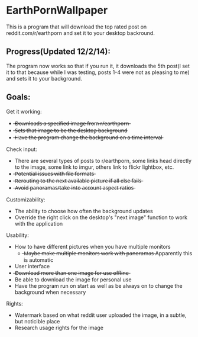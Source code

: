 EarthPornWallpaper
==================
This is a program that will download the top rated post on reddit.com/r/earthporn and set it to your desktop backround.

<h2>Progress(Updated 12/2/14):</h2>
The program now works so that if you run it, it downloads the 5th post(I set it to that because while I was testing, posts 1-4 were not as pleasing to me) and sets it to your background. 

<h2>Goals:</h2>
Get it working:
<ul>
    <li>̶D̶o̶w̶n̶l̶o̶a̶d̶s̶ ̶a̶ ̶s̶p̶e̶c̶i̶f̶i̶e̶d̶ ̶i̶m̶a̶g̶e̶ ̶f̶r̶o̶m̶ ̶r̶/̶e̶a̶r̶t̶h̶p̶o̶r̶n̶</li>
    <li>̶S̶e̶t̶s̶ ̶t̶h̶a̶t̶ ̶i̶m̶a̶g̶e̶ ̶t̶o̶ ̶b̶e̶ ̶t̶h̶e̶ ̶d̶e̶s̶k̶t̶o̶p̶ ̶b̶a̶c̶k̶g̶r̶o̶u̶n̶d̶</li>
    <li>̶H̶a̶v̶e̶ ̶t̶h̶e̶̶ ̶p̶r̶o̶g̶r̶a̶m̶ ̶c̶h̶a̶n̶g̶e̶ ̶t̶h̶e̶ ̶b̶a̶c̶k̶g̶r̶o̶u̶n̶d̶ ̶o̶n̶ ̶a̶ ̶t̶i̶m̶e̶ ̶i̶n̶t̶e̶r̶v̶a̶l̶</li>
</ul>
Check input:
<ul>
    <li>There are several types of posts to r/earthporn, some links head directly to the image, some link to imgur, others link to flickr lightbox, etc. </li>
    <li>̶P̶o̶t̶e̶n̶t̶i̶a̶l̶ ̶i̶s̶s̶u̶e̶s̶ ̶w̶i̶t̶h̶ ̶f̶i̶l̶e̶ ̶f̶o̶r̶m̶a̶t̶s̶</li>
    <li>̶R̶e̶r̶o̶u̶t̶i̶n̶g̶ ̶t̶o̶ ̶t̶h̶e̶ ̶n̶e̶x̶t̶ ̶a̶v̶a̶i̶l̶a̶b̶l̶e̶ ̶p̶i̶c̶t̶u̶r̶e̶ ̶i̶f̶ ̶a̶l̶l̶ ̶e̶l̶s̶e̶ ̶f̶a̶i̶l̶s̶</li>
    <li>̶A̶v̶o̶i̶d̶ ̶p̶a̶n̶o̶r̶a̶m̶a̶s̶/̶t̶a̶k̶e̶ ̶i̶n̶t̶o̶ ̶a̶c̶c̶o̶u̶n̶t̶ ̶a̶s̶p̶e̶c̶t̶ ̶r̶a̶t̶i̶o̶s̶</li>
</ul>
Customizability:
<ul>
    <li>The ability to choose how often the background updates</li>
    <li>Override the right click on the desktop's "next image" function to work with the application</li>
</ul>
Usability:
<ul>
    <li>How to have different pictures when you have multiple monitors
      <ul><li>̶M̶a̶y̶b̶e̶ ̶m̶a̶k̶e̶ ̶m̶u̶l̶t̶i̶p̶l̶e̶ ̶m̶o̶n̶i̶t̶o̶r̶s̶ ̶w̶o̶r̶k̶ ̶w̶i̶t̶h̶ ̶p̶a̶n̶o̶r̶a̶m̶a̶s̶ Apparently this is automatic</li></ul></li>
    <li>User interface</li>
    <li>̶D̶o̶w̶n̶l̶o̶a̶d̶ ̶m̶o̶r̶e̶ ̶t̶h̶a̶n̶ ̶o̶n̶e̶ ̶i̶m̶a̶g̶e̶ ̶f̶o̶r̶ ̶u̶s̶e̶ ̶o̶f̶f̶l̶i̶n̶e̶</li>
    <li>Be able to download the image for personal use</li>
    <li>Have the program run on start as well as be always on to change the background when necessary</li>
</ul>
Rights:
<ul>
    <li>Watermark based on what reddit user uploaded the image, in a subtle, but noticible place</li>
    <li>Research usage rights for the image</li>
</ul>
